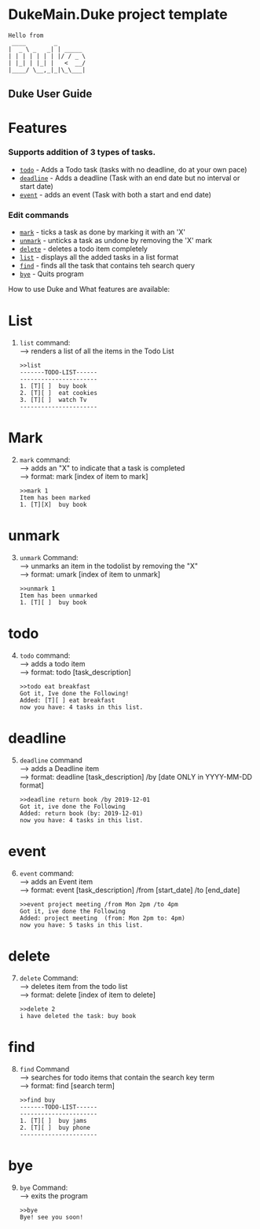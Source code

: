 # DukeMain.Duke project template

   ```
   Hello from
    ____        _        
   |  _ \ _   _| | _____ 
   | | | | | | | |/ / _ \
   | |_| | |_| |   <  __/
   |____/ \__,_|_|\_\___|
   ```
## Duke User Guide

# Features

### Supports addition of 3 types of tasks.

* [`todo`](#todo) - Adds a Todo task (tasks with no deadline, do at your own pace)
* [`deadline`](#deadline) - Adds a deadline (Task with an end date but no interval or start date)
* [`event`](#event) - adds an event (Task with both a start and end date)

### Edit commands

* [`mark`](#mark) - ticks a task as done by marking it with an 'X'
* [`unmark`](#unmark) - unticks a task as undone by removing the 'X' mark
* [`delete`](#delete) - deletes a todo item completely
* [`list`](#itemList) - displays all the added tasks in a list format
* [`find`](#find) - finds all the task that contains teh search query
* [`bye`](#bye) - Quits program

How to use Duke and What features are available:

# List
1. `list` command: <a name = "itemList"></a><br />
   --> renders a list of all the items in the Todo List

      ```
      >>list
      -------TODO-LIST------
      ----------------------
      1. [T][ ]  buy book
      2. [T][ ]  eat cookies
      3. [T][ ]  watch Tv
      ----------------------
      
      ```

# Mark
2. `mark` command: <a name = "markIt"></a><br />
   --> adds an "X" to indicate that a task is completed<br />
   --> format: mark [index of item to mark]

      ```
      >>mark 1
      Item has been marked
      1. [T][X]  buy book
      ```

# unmark
3. `unmark` Command: <a name = "unmark"></a><br />
   --> unmarks an item in the todolist by removing the "X"<br />
   --> format: umark [index of item to unmark]

      ```
      >>unmark 1
      Item has been unmarked
      1. [T][ ]  buy book
      ```

# todo
4. `todo` command: <a name = "todo"></a><br />
   --> adds a todo item<br />
   --> format: todo [task_description]

      ```
      >>todo eat breakfast
      Got it, Ive done the Following!
      Added: [T][ ] eat breakfast
      now you have: 4 tasks in this list.
      ```
# deadline
5. `deadline` command <a name = "deadline"></a><br />
   --> adds a Deadline item<br />
   --> format: deadline [task_description] /by [date ONLY in YYYY-MM-DD format]

      ```
      >>deadline return book /by 2019-12-01
      Got it, ive done the Following
      Added: return book (by: 2019-12-01)
      now you have: 4 tasks in this list.
      ```

# event
6. `event` command: <a name = "event"></a><br />
   --> adds an Event item<br />
   --> format: event [task_description] /from [start_date] /to [end_date]

      ```
      >>event project meeting /from Mon 2pm /to 4pm
      Got it, ive done the Following
      Added: project meeting  (from: Mon 2pm to: 4pm)
      now you have: 5 tasks in this list.
      ```

# delete
7. `delete` Command: <a name = "delete"></a><br />
   --> deletes item from the todo list<br />
   --> format: delete [index of item to delete]
      ```
      >>delete 2
      i have deleted the task: buy book
      ```
# find
8. `find` Command <a name = "find"></a><br />
   --> searches for todo items that contain the search key term<br />
   --> format: find [search term]

      ```
      >>find buy
      -------TODO-LIST------
      ----------------------
      1. [T][ ]  buy jams
      2. [T][ ]  buy phone
      ----------------------
      ```
   
# bye
9. `bye` Command: <a name = "bye"></a><br />
   --> exits the program

   ```
   >>bye
   Bye! see you soon!
   ```
